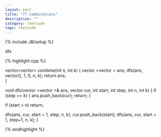 ```yaml
---
layout: post
title: "77.Combinations"
description: ""
category: leetcode
tags: leetcode
---
```

{% include JB/setup %}

dfs

{% highlight cpp %}

vector<vector<int>> combine(int n, int k) {
  vector <vector <int>> ans;
  dfs(ans, vector<int>(), 1, 0, n, k);
  return ans;   
}

void dfs(vector <vector <int>>& ans, vector <int> cur, int start, int step, int n, int k) {
  if (step == k) {
    ans.push_back(cur);
    return;
  }

  if (start > n) return;

  dfs(ans, cur, start + 1, step, n, k);
  cur.push_back(start);
  dfs(ans, cur, start + 1, step+1, n, k);
}

{% endhighlight %}
